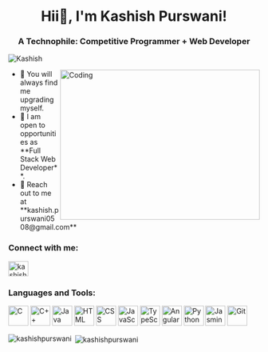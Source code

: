 <h1 align="center">Hii👋, I'm Kashish Purswani!</h1>
<h3 align="center">A Technophile: Competitive Programmer + Web Developer</h3>
<p align="left"> <img src="https://komarev.com/ghpvc/?username=Kashish05" alt="Kashish" /> </p>

<p>
<img align="right" alt="Coding" width="400" src="https://res.cloudinary.com/practicaldev/image/fetch/s--2bZIjPGC--/c_limit%2Cf_auto%2Cfl_progressive%2Cq_66%2Cw_880/https://dev-to-uploads.s3.amazonaws.com/i/d4tvukbt5mra37cvwklk.gif" height="300" width="150" >
<ul>
<li>👯 You will always find me upgrading myself.</li>
<li>🤝 I am open to opportunities as **Full Stack Web Developer**.</li>
<li>💬 Reach out to me at **kashish.purswani0508@gmail.com**</li>
</ul>
<h3 align="left">Connect with me:</h3>
<p align="left">
<a href="https://www.linkedin.com/in/kashishpurswani/" target="blank"><img align="center" src="https://cdn.jsdelivr.net/npm/simple-icons@3.0.1/icons/linkedin.svg" alt="kashishpurswani" height="30" width="40" /></a>
</p>

<h3 align="left">Languages and Tools:</h3>
<p align="left"> 
<img src="https://icon-library.com/images/icon-programing/icon-programing-27.jpg" alt="C" width="40" height="40"/> 
<img src="https://icon-library.com/images/game-developer-icon/game-developer-icon-5.jpg" alt="C++" width="40" height="40"/>  
<img src="https://brandslogos.com/wp-content/uploads/images/large/java-logo-1.png" alt="Java" width="40" height="40"/>
<img src="https://icon-library.com/images/html5-icon/html5-icon-13.jpg" alt="HTML" width="40" height="40"/> 
<img src="https://icon-library.com/images/css3-icon/css3-icon-28.jpg" alt="CSS" width="40" height="40"/>
<img src="https://icon-library.com/images/javascript-icon-png/javascript-icon-png-23.jpg" alt="JavaScript" width="40" height="40"/>
<img src="https://icon-library.com/images/mit-icon/mit-icon-25.jpg" alt="TypeScript" width="40" height="40"/>
<img src="https://icon-library.com/images/angularjs-icon/angularjs-icon-14.jpg" alt="Angular Js" width="40" height="40"/>
<img src="https://icon-library.com/images/python-icon/python-icon-10.jpg" alt="Python" width="40" height="40"/>
<img src="https://upload.wikimedia.org/wikipedia/en/2/22/Logo_jasmine.svg" alt="Jasmine Framework" width="40" height="40"/>
<img src="https://icon-library.com/images/git-icon/git-icon-28.jpg" alt="Git" width="40" height="40"/> 
</p>
</p>
<p><img align="left" src="https://github-readme-stats.vercel.app/api/top-langs?username=Kashish05&show_icons=true&locale=en&layout=compact" alt="kashishpurswani" /></p>

<p>&nbsp;<img align="center" src="https://github-readme-stats.vercel.app/api?username=Kashish05&show_icons=true&locale=en" alt="kashishpurswani" /></p>
